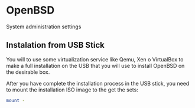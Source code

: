 # OpenBSD
System administration settings

## Instalation from USB Stick

You will to use some virtualization service like Qemu, Xen o VirtualBox to make a full installation on the USB that you will use to install OpenBSD on the desirable box.

After you have complete the installation process in the USB stick, you need to mount the installation ISO image to the get the sets:

```bash
mount -
```

